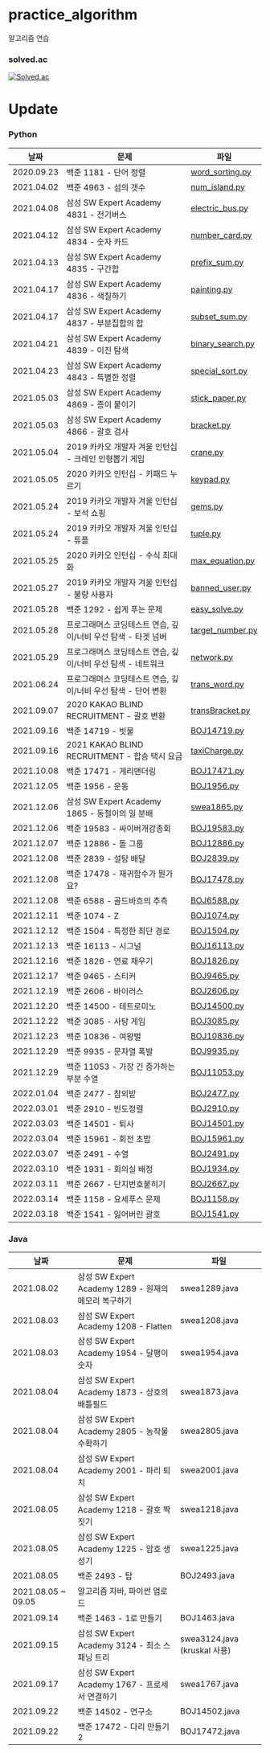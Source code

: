 # practice_algorithm

알고리즘 연습

### solved.ac

[![Solved.ac](http://mazassumnida.wtf/api/generate_badge?boj=tip9004)](https://solved.ac/profile/tip9004)

# Update

### Python

| 날짜       | 문제                                                          | 파일                                                    |
| ---------- | ------------------------------------------------------------- | ------------------------------------------------------- |
| 2020.09.23 | 백준 1181 - 단어 정렬                                         | [word_sorting.py](Python/BOJ/word_sorting.py)           |
| 2021.04.02 | 백준 4963 - 섬의 갯수                                         | [num_island.py](Python/BOJ/num_island.py)               |
| 2021.04.08 | 삼성 SW Expert Academy 4831 - 전기버스                        | [electric_bus.py](Python/SWEA/electric_bus.py)          |
| 2021.04.12 | 삼성 SW Expert Academy 4834 - 숫자 카드                       | [number_card.py](Python/SWEA/number_card.py)            |
| 2021.04.13 | 삼성 SW Expert Academy 4835 - 구간합                          | [prefix_sum.py](Python/SWEA/prefix_sum.py)              |
| 2021.04.17 | 삼성 SW Expert Academy 4836 - 색칠하기                        | [painting.py](Python/SWEA/painting.py)                  |
| 2021.04.17 | 삼성 SW Expert Academy 4837 - 부분집합의 합                   | [subset_sum.py](Python/SWEA/subset_sum.py)              |
| 2021.04.21 | 삼성 SW Expert Academy 4839 - 이진 탐색                       | [binary_search.py](Python/SWEA/binary_search.py)        |
| 2021.04.23 | 삼성 SW Expert Academy 4843 - 특별한 정렬                     | [special_sort.py](Python/SWEA/special_sort.py)          |
| 2021.05.03 | 삼성 SW Expert Academy 4869 - 종이 붙이기                     | [stick_paper.py](Python/SWEA/stick_paper.py)            |
| 2021.05.03 | 삼성 SW Expert Academy 4866 - 괄호 검사                       | [bracket.py](Python/SWEA/bracket.py)                    |
| 2021.05.04 | 2019 카카오 개발자 겨울 인턴십 - 크레인 인형뽑기 게임         | [crane.py](Python/Kakao/crane.py)                       |
| 2021.05.05 | 2020 카카오 인턴십 - 키패드 누르기                            | [keypad.py](Python/Kakao/keypad.py)                     |
| 2021.05.24 | 2019 카카오 개발자 겨울 인턴십 - 보석 쇼핑                    | [gems.py](Python/Kakao/gems.py)                         |
| 2021.05.24 | 2019 카카오 개발자 겨울 인턴십 - 튜플                         | [tuple.py](Python/Kakao/tuple.py)                       |
| 2021.05.25 | 2020 카카오 인턴십 - 수식 최대화                              | [max_equation.py](Python/Kakao/max_equation.py)         |
| 2021.05.27 | 2019 카카오 개발자 겨울 인턴십 - 불량 사용자                  | [banned_user.py](Python/Kakao/banned_user.py)           |
| 2021.05.28 | 백준 1292 - 쉽게 푸는 문제                                    | [easy_solve.py](Python/BOJ/easy_solve.py)               |
| 2021.05.28 | 프로그래머스 코딩테스트 연습, 깊이/너비 우선 탐색 - 타겟 넘버 | [target_number.py](Python/Programmers/target_number.py) |
| 2021.05.29 | 프로그래머스 코딩테스트 연습, 깊이/너비 우선 탐색 - 네트워크  | [network.py](Python/Programmers/network.py)             |
| 2021.06.24 | 프로그래머스 코딩테스트 연습, 깊이/너비 우선 탐색 - 단어 변환 | [trans_word.py](Python/Programmers/trans_word.py)       |
| 2021.09.07 | 2020 KAKAO BLIND RECRUITMENT - 괄호 변환                      | [transBracket.py](Python/Kakao/transBracket.py)         |
| 2021.09.16 | 백준 14719 - 빗물                                             | [BOJ14719.py](Python/BOJ/BOJ14719.py)                   |
| 2021.09.16 | 2021 KAKAO BLIND RECRUITMENT - 합승 택시 요금                 | [taxiCharge.py](Python/Kakao/taxiCharge.py)             |
| 2021.10.08 | 백준 17471 - 게리맨더링                                       | [BOJ17471.py](Python/BOJ/BOJ17471.py)                   |
| 2021.12.05 | 백준 1956 - 운동                                              | [BOJ1956.py](Python/BOJ/BOJ1956.py)                     |
| 2021.12.06 | 삼성 SW Expert Academy 1865 - 동철이의 일 분배                | [swea1865.py](Python/SWEA/swea1865.py)                  |
| 2021.12.06 | 백준 19583 - 싸이버개강총회                                   | [BOJ19583.py](Python/BOJ/BOJ19583.py)                   |
| 2021.12.07 | 백준 12886 - 돌 그룹                                          | [BOJ12886.py](Python/BOJ/BOJ12886.py)                   |
| 2021.12.08 | 백준 2839 - 설탕 배달                                         | [BOJ2839.py](Python/BOJ/BOJ2839.py)                     |
| 2021.12.08 | 백준 17478 - 재귀함수가 뭔가요?                               | [BOJ17478.py](Python/BOJ/BOJ17478.py)                   |
| 2021.12.08 | 백준 6588 - 골드바흐의 추측                                   | [BOJ6588.py](Python/BOJ/BOJ6588.py)                     |
| 2021.12.11 | 백준 1074 - Z                                                 | [BOJ1074.py](Python/BOJ/BOJ1074.py)                     |
| 2021.12.12 | 백준 1504 - 특정한 최단 경로                                  | [BOJ1504.py](Python/BOJ/BOJ1504.py)                     |
| 2021.12.13 | 백준 16113 - 시그널                                           | [BOJ16113.py](Python/BOJ/BOJ16113.py)                   |
| 2021.12.16 | 백준 1826 - 연료 채우기                                       | [BOJ1826.py](Python/BOJ/BOJ1826.py)                     |
| 2021.12.17 | 백준 9465 - 스티커                                            | [BOJ9465.py](Python/BOJ/BOJ9465.py)                     |
| 2021.12.19 | 백준 2606 - 바이러스                                          | [BOJ2606.py](Python/BOJ/BOJ2606.py)                     |
| 2021.12.20 | 백준 14500 - 테트로미노                                       | [BOJ14500.py](Python/BOJ/BOJ14500.py)                   |
| 2021.12.22 | 백준 3085 - 사탕 게임                                         | [BOJ3085.py](Python/BOJ/BOJ10836.py)                    |
| 2021.12.23 | 백준 10836 - 여왕벌                                           | [BOJ10836.py](Python/BOJ/BOJ10836.py)                   |
| 2021.12.29 | 백준 9935 - 문자열 폭발                                       | [BOJ9935.py](Python/BOJ/BOJ9935.py)                     |
| 2021.12.29 | 백준 11053 - 가장 긴 증가하는 부분 수열                       | [BOJ11053.py](Python/BOJ/BOJ11053.py)                   |
| 2022.01.04 | 백준 2477 - 참외밭                                            | [BOJ2477.py](Python/BOJ/BOJ2477.py)                     |
| 2022.03.01 | 백준 2910 - 빈도정렬                                          | [BOJ2910.py](Python/BOJ/BOJ2910.py)                     |
| 2022.03.03 | 백준 14501 - 퇴사                                             | [BOJ14501.py](Python/BOJ/BOJ14501.py)                   |
| 2022.03.04 | 백준 15961 - 회전 초밥                                        | [BOJ15961.py](Python/BOJ/BOJ15961.py)                   |
| 2022.03.07 | 백준 2491 - 수열                                              | [BOJ2491.py](Python/BOJ/BOJ2491.py)                     |
| 2022.03.10 | 백준 1931 - 회의실 배정                                       | [BOJ1934.py](Python/BOJ/BOJ1931.py)                     |
| 2022.03.11 | 백준 2667 - 단지번호붙히기                                    | [BOJ2667.py](Python/BOJ/BOJ2667.py)                     |
| 2022.03.14 | 백준 1158 - 요세푸스 문제                                     | [BOJ1158.py](Python/BOJ/BOJ1158.py)                     |
| 2022.03.18 | 백준 1541 - 잃어버린 괄호                                     | [BOJ1541.py](Python/BOJ/BOJ1541.py)                     |

### Java

| 날짜               | 문제                                                 | 파일                         |
| ------------------ | ---------------------------------------------------- | ---------------------------- |
| 2021.08.02         | 삼성 SW Expert Academy 1289 - 원재의 메모리 복구하기 | swea1289.java                |
| 2021.08.03         | 삼성 SW Expert Academy 1208 - Flatten                | swea1208.java                |
| 2021.08.03         | 삼성 SW Expert Academy 1954 - 달팽이 숫자            | swea1954.java                |
| 2021.08.04         | 삼성 SW Expert Academy 1873 - 상호의 배틀필드        | swea1873.java                |
| 2021.08.04         | 삼성 SW Expert Academy 2805 - 농작물 수확하기        | swea2805.java                |
| 2021.08.04         | 삼성 SW Expert Academy 2001 - 파리 퇴치              | swea2001.java                |
| 2021.08.05         | 삼성 SW Expert Academy 1218 - 괄호 짝짓기            | swea1218.java                |
| 2021.08.05         | 삼성 SW Expert Academy 1225 - 암호 생성기            | swea1225.java                |
| 2021.08.05         | 백준 2493 - 탑                                       | BOJ2493.java                 |
| 2021.08.05 ~ 09.05 | 알고리즘 자바, 파이썬 업로드                         |                              |
| 2021.09.14         | 백준 1463 - 1로 만들기                               | BOJ1463.java                 |
| 2021.09.15         | 삼성 SW Expert Academy 3124 - 최소 스패닝 트리       | swea3124.java (kruskal 사용) |
| 2021.09.17         | 삼성 SW Expert Academy 1767 - 프로세서 연결하기      | swea1767.java                |
| 2021.09.22         | 백준 14502 - 연구소                                  | BOJ14502.java                |
| 2021.09.22         | 백준 17472 - 다리 만들기 2                           | BOJ17472.java                |
